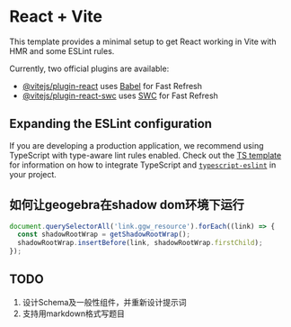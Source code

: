 # React + Vite

This template provides a minimal setup to get React working in Vite with HMR and some ESLint rules.

Currently, two official plugins are available:

- [@vitejs/plugin-react](https://github.com/vitejs/vite-plugin-react/blob/main/packages/plugin-react) uses [Babel](https://babeljs.io/) for Fast Refresh
- [@vitejs/plugin-react-swc](https://github.com/vitejs/vite-plugin-react/blob/main/packages/plugin-react-swc) uses [SWC](https://swc.rs/) for Fast Refresh

## Expanding the ESLint configuration

If you are developing a production application, we recommend using TypeScript with type-aware lint rules enabled. Check out the [TS template](https://github.com/vitejs/vite/tree/main/packages/create-vite/template-react-ts) for information on how to integrate TypeScript and [`typescript-eslint`](https://typescript-eslint.io) in your project.

## 如何让geogebra在shadow dom环境下运行

```js
document.querySelectorAll('link.ggw_resource').forEach((link) => {
  const shadowRootWrap = getShadowRootWrap();
  shadowRootWrap.insertBefore(link, shadowRootWrap.firstChild);
});
```

## TODO

1. 设计Schema及一般性组件，并重新设计提示词
2. 支持用markdown格式写题目
